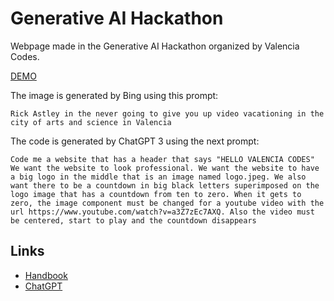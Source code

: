 # Generative AI Hackathon

Webpage made in the Generative AI Hackathon organized by Valencia Codes.

[DEMO](https://lmont.es/valencia-codes)

The image is generated by Bing using this prompt:

```text
Rick Astley in the never going to give you up video vacationing in the city of arts and science in Valencia
```

The code is generated by ChatGPT 3 using the next prompt:

```text
Code me a website that has a header that says "HELLO VALENCIA CODES" We want the website to look professional. We want the website to have a big logo in the middle that is an image named logo.jpeg. We also want there to be a countdown in big black letters superimposed on the logo image that has a countdown from ten to zero. When it gets to zero, the image component must be changed for a youtube video with the url https://www.youtube.com/watch?v=a3Z7zEc7AXQ. Also the video must be centered, start to play and the countdown disappears
```

## Links


* [Handbook](https://rory-mcelearney.notion.site/Generative-AI-Hackathon-Handbook-47ff3b471da84f4f95cd9f3afa53f26c)
* [ChatGPT](https://chat.openai.com)

